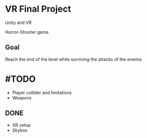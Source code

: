 # VR Final Project
Unity and VR

Horror-Shooter game

## **Goal**

Reach the end of the level while surviving the attacks of the enemis


# **#TODO**
- Player collider and limitations
- Weapons


## **DONE**
- XR setup
- Skybox
